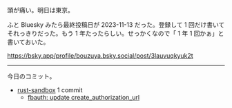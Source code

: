 頭が痛い。明日は東京。

ふと Bluesky みたら最終投稿日が 2023-11-13 だった。登録して 1 回だけ書いてそれっきりだった。もう 1 年たったらしい。せっかくなので「 1 年 1 回かぁ」と書いておいた。

<https://bsky.app/profile/bouzuya.bsky.social/post/3lauvuqkyuk2t>

---

今日のコミット。

- [rust-sandbox](https://github.com/bouzuya/rust-sandbox) 1 commit
  - [fbauth: update create_authorization_url](https://github.com/bouzuya/rust-sandbox/commit/841f51b4cf36a6fac3a54d559650197cb13b0f82)

